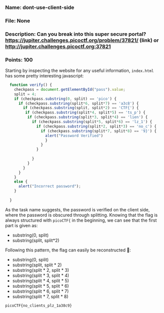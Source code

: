 ### Name: dont-use-client-side
### File: None
### Description: Can you break into this super secure portal? https://jupiter.challenges.picoctf.org/problem/37821/ (link) or http://jupiter.challenges.picoctf.org:37821 
### Points: 100

Starting by inspecting the website for any useful information, `index.html` has some pretty interesting javascript: 

```javascript
  function verify() {
    checkpass = document.getElementById("pass").value;
    split = 4;
    if (checkpass.substring(0, split) == 'pico') {
      if (checkpass.substring(split*6, split*7) == 'a3c8') {
        if (checkpass.substring(split, split*2) == 'CTF{') {
         if (checkpass.substring(split*4, split*5) == 'ts_p') {
          if (checkpass.substring(split*3, split*4) == 'lien') {
            if (checkpass.substring(split*5, split*6) == 'lz_1') {
              if (checkpass.substring(split*2, split*3) == 'no_c') {
                if (checkpass.substring(split*7, split*8) == '9}') {
                  alert("Password Verified")
                  }
                }
              }
      
            }
          }
        }
      }
    }
    else {
      alert("Incorrect password");
    }
    
  }
```

As the task name suggests, the password is verified on the client side, where the password is obscured through splitting.
Knowing that the flag is always structured with `picoCTF{` in the beginning, we can see that the first part is given as:

- substring(0, split)
- substring(split, split*2)

Following this pattern, the flag can easily be reconstructed 🚩:

- substring(0, split)
- substring(split, split * 2)
- substring(split * 2, split * 3)
- substring(split * 3, split * 4)
- substring(split * 4, split * 5)
- substring(split * 5, split * 6)
- substring(split * 6, split * 7)
- substring(split * 7, split * 8)

`picoCTF{no_clients_plz_1a38c9}` 
